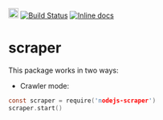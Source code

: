 <a href="https://github.com/manuasir/nodejs-scraper" ><img src="https://www.herokucdn.com/deploy/button.svg" height="20px"/></a>
[![Build Status](https://travis-ci.org/manuasir/nodejs-scraper.svg?branch=master)](https://travis-ci.org/manuasir/nodejs-scraperr)
[![Inline docs](http://inch-ci.org/github/manuasir/nodejs-scraper.svg?branch=master)](http://inch-ci.org/github/manuasir/nodejs-scraper)

# scraper

This package works in two ways:

- Crawler mode:

```c
const scraper = require('nodejs-scraper')
scraper.start()
```

